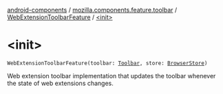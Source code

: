 [android-components](../../index.md) / [mozilla.components.feature.toolbar](../index.md) / [WebExtensionToolbarFeature](index.md) / [&lt;init&gt;](./-init-.md)

# &lt;init&gt;

`WebExtensionToolbarFeature(toolbar: `[`Toolbar`](../../mozilla.components.concept.toolbar/-toolbar/index.md)`, store: `[`BrowserStore`](../../mozilla.components.browser.state.store/-browser-store/index.md)`)`

Web extension toolbar implementation that updates the toolbar whenever the state of web
extensions changes.

